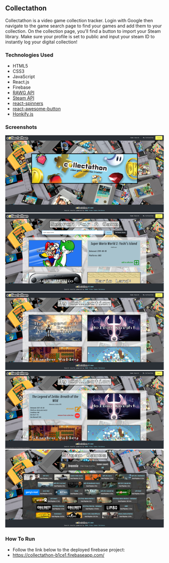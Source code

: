 ## Collectathon

Collectathon is a video game collection tracker. Login with Google then navigate to the game search page to find your games and add them to your collection. On the collection page, you'll find a button to import your Steam library. Make sure your profile is set to public and input your steam ID to instantly log your digital collection!

### Technologies Used

* HTML5
* CSS3
* JavaScript
* React.js
* Firebase
* [RAWG API](https://rawg.io/apidocs)
* [Steam API](https://steamcommunity.com/dev)
* [react-spinners](https://www.npmjs.com/package/react-spinners)
* [react-awesome-button](https://github.com/rcaferati/react-awesome-button)
* [Honkify.js](https://honkify.netlify.com/)

### Screenshots
![home page](https://raw.githubusercontent.com/ivannio/collectathon/master/src/screenshots/collectathon-screenshot.png)
![search page](https://raw.githubusercontent.com/ivannio/collectathon/master/src/screenshots/collectathon-search-page.png)
![collection-page](https://raw.githubusercontent.com/ivannio/collectathon/master/src/screenshots/collectathon-collection-screenshot.png)
![card-flip](https://raw.githubusercontent.com/ivannio/collectathon/master/src/screenshots/collectathon-card-flip.png)
![steam](https://raw.githubusercontent.com/ivannio/collectathon/master/src/screenshots/steam-section.png)

### How To Run

* Follow the link below to the deployed firebase project:
* https://collectathon-b1ce1.firebaseapp.com/


